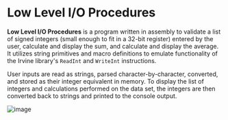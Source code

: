 # Low Level I/O Procedures

**Low Level I/O Procedures** is a program written in assembly to validate a list of signed integers (small enough to fit in a 32-bit register) entered by the user, calculate and display the sum, and calculate and display the average. It utilizes string primitives and macro definitions to emulate functionality of the Irvine library's `ReadInt` and `WriteInt` instructions.

User inputs are read as strings, parsed character-by-character, converted, and stored as their integer equivalent in memory. To display the list of integers and calculations performed on the data set, the integers are then converted back to strings and printed to the console output.

![image](https://user-images.githubusercontent.com/69094063/111959833-f68f4000-8abc-11eb-82f6-66a751ffab92.png)
